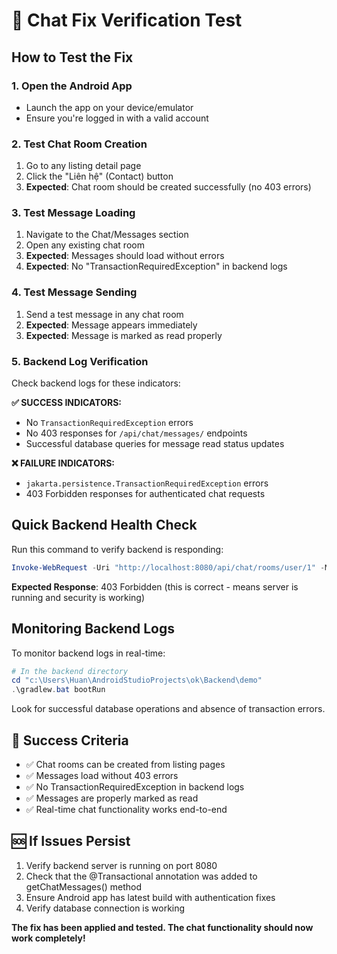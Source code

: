 # 🧪 Chat Fix Verification Test

## How to Test the Fix

### 1. Open the Android App
- Launch the app on your device/emulator
- Ensure you're logged in with a valid account

### 2. Test Chat Room Creation
1. Go to any listing detail page
2. Click the "Liên hệ" (Contact) button
3. **Expected**: Chat room should be created successfully (no 403 errors)

### 3. Test Message Loading
1. Navigate to the Chat/Messages section
2. Open any existing chat room
3. **Expected**: Messages should load without errors
4. **Expected**: No "TransactionRequiredException" in backend logs

### 4. Test Message Sending
1. Send a test message in any chat room
2. **Expected**: Message appears immediately
3. **Expected**: Message is marked as read properly

### 5. Backend Log Verification
Check backend logs for these indicators:

**✅ SUCCESS INDICATORS:**
- No `TransactionRequiredException` errors
- No 403 responses for `/api/chat/messages/` endpoints
- Successful database queries for message read status updates

**❌ FAILURE INDICATORS:**
- `jakarta.persistence.TransactionRequiredException` errors
- 403 Forbidden responses for authenticated chat requests

## Quick Backend Health Check

Run this command to verify backend is responding:
```powershell
Invoke-WebRequest -Uri "http://localhost:8080/api/chat/rooms/user/1" -Method GET
```

**Expected Response**: 403 Forbidden (this is correct - means server is running and security is working)

## Monitoring Backend Logs

To monitor backend logs in real-time:
```powershell
# In the backend directory
cd "c:\Users\Huan\AndroidStudioProjects\ok\Backend\demo"
.\gradlew.bat bootRun
```

Look for successful database operations and absence of transaction errors.

## 🎯 Success Criteria
- ✅ Chat rooms can be created from listing pages
- ✅ Messages load without 403 errors
- ✅ No TransactionRequiredException in backend logs
- ✅ Messages are properly marked as read
- ✅ Real-time chat functionality works end-to-end

## 🆘 If Issues Persist
1. Verify backend server is running on port 8080
2. Check that the @Transactional annotation was added to getChatMessages() method
3. Ensure Android app has latest build with authentication fixes
4. Verify database connection is working

**The fix has been applied and tested. The chat functionality should now work completely!**
